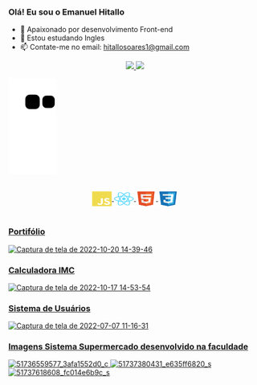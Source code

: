 ### Olá! Eu sou o Emanuel Hitallo 


- 🔭 Apaixonado por desenvolvimento Front-end
- 🌱 Estou estudando Ingles 
- 📫 Contate-me no email: hitallosoares1@gmail.com

<div align="center">
  <a href="https://github.com/Emanuel0001">
  <img height="180em" src="https://github-readme-stats.vercel.app/api?username=Emanuel0001&show_icons=true&theme=chartreuse-dark&include_all_commits=true&count_private=true"/>
  <img height="180em" src="https://github-readme-stats.vercel.app/api/top-langs/?username=Emanuel0001&layout=compact&langs_count=7&theme=chartreuse-dark"/>
</div>

![Snake animation](https://github.com/Emanuel0001/Emanuel0001/blob/output/github-contribution-grid-snake.svg)

  <div align="center" style="display: inline_block"><br>
  <img align="center" alt="Rafa-Js" height="30" width="40" src="https://raw.githubusercontent.com/devicons/devicon/master/icons/javascript/javascript-plain.svg">
 
  <img align="center" alt="Rafa-React" height="30" width="40" src="https://raw.githubusercontent.com/devicons/devicon/master/icons/react/react-original.svg">
  <img align="center" alt="Rafa-HTML" height="30" width="40" src="https://raw.githubusercontent.com/devicons/devicon/master/icons/html5/html5-original.svg">
  <img align="center" alt="Rafa-CSS" height="30" width="40" src="https://raw.githubusercontent.com/devicons/devicon/master/icons/css3/css3-original.svg">
 
  </div>
  <br>
  
  ###  Portifólio
  
  ![Captura de tela de 2022-10-20 14-39-46](https://user-images.githubusercontent.com/100162081/197020053-6b2c74e8-9bcd-4d2c-8800-396462bba183.png)
  
  ###  Calculadora IMC
  ![Captura de tela de 2022-10-17 14-53-54](https://user-images.githubusercontent.com/100162081/197020047-525f3e6a-4a05-49d8-8454-5d5a40e0a332.png)
  
   ###  Sistema de Usuários
  ![Captura de tela de 2022-07-07 11-16-31](https://user-images.githubusercontent.com/100162081/197020104-e17249cd-3f35-4a77-b995-85dbc0264bf2.png)

 ### Imagens Sistema Supermercado desenvolvido na faculdade
  
  ![51736559577_3afa1552d0_c](https://user-images.githubusercontent.com/100162081/197021288-14a9dbb5-27c7-4536-a988-a02e3ae55c79.jpg) 
  ![51737380431_e635ff6820_s](https://user-images.githubusercontent.com/100162081/197021292-2b912aed-2e7d-4e8b-8b72-a7bd3bc8ee07.jpg)
  ![51737618608_fc014e6b9c_s](https://user-images.githubusercontent.com/100162081/197021295-b8a57ba1-c134-4f2f-9d37-0f0e0b2d5354.jpg)

